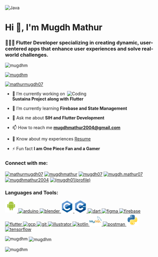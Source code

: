 <img align="centre" alt="Java" width="50" style="padding-right:20x;padding-top:20px"  src="https://slackmojis.com/emojis/68439-luffy-ohy/download"/><h1 align="Left">Hi 👋, I'm Mugdh Mathur</h1>
<h3 align="left">👨🏼‍💻 Flutter Developer specializing in creating dynamic, user-centered apps that enhance user experiences and solve real-world challenges.</h3>


<p align="left"> <img src="https://komarev.com/ghpvc/?username=mugdhm&label=Profile%20views&color=0e75b6&style=flat" alt="mugdhm" /> </p>

<p align="left"> <a href="https://github.com/ryo-ma/github-profile-trophy"><img src="https://github-profile-trophy.vercel.app/?username=mugdhm&theme=tokyonight" alt="mugdhm" /></a> </p>

<p align="left"> <a href="https://twitter.com/mathurmugdh07" target="blank"><img src="https://img.shields.io/twitter/follow/mathurmugdh07?logo=twitter&style=for-the-badge" alt="mathurmugdh07" /></a> </p>
<div>
  <img align="right" alt="Coding" width="300" src="https://media.giphy.com/media/v1.Y2lkPTc5MGI3NjExZDhldDhpY29lYjZ3eXJzYTlnM3E5ODdqbmRsZ2E3cjR4cTZramhxZCZlcD12MV9pbnRlcm5hbF9naWZfYnlfaWQmY3Q9Zw/qgQUggAC3Pfv687qPC/giphy.gif">


- 🔭 I’m currently working on **Sustaina Project along with Flutter**

- 🌱 I’m currently learning **Firebase and State Management**

- 💬 Ask me about **SIH and Flutter Development**

- 📫 How to reach me **mugdhmathur2004@gmail.com**

- 📄 Know about my experiences [Resume](https://drive.google.com/file/d/1ZinHQUe9IZXpXqjuTwv7x6QgIC46jLZp/view?usp=sharing)

- ⚡ Fun fact **I am One Piece Fan and a Gamer**

<h3 align="left">Connect with me:</h3>
<p align="left">
<a href="https://twitter.com/mathurmugdh07" target="blank"><img align="center" src="https://raw.githubusercontent.com/rahuldkjain/github-profile-readme-generator/master/src/images/icons/Social/twitter.svg" alt="mathurmugdh07" height="30" width="40" /></a>
<a href="https://linkedin.com/in/mugdhmathur" target="blank"><img align="center" src="https://raw.githubusercontent.com/rahuldkjain/github-profile-readme-generator/master/src/images/icons/Social/linked-in-alt.svg" alt="mugdhmathur" height="30" width="40" /></a>
<a href="https://stackoverflow.com/users/mugdh07" target="blank"><img align="center" src="https://raw.githubusercontent.com/rahuldkjain/github-profile-readme-generator/master/src/images/icons/Social/stack-overflow.svg" alt="mugdh07" height="30" width="40" /></a>
<a href="https://instagram.com/mugdh.mathur07" target="blank"><img align="center" src="https://raw.githubusercontent.com/rahuldkjain/github-profile-readme-generator/master/src/images/icons/Social/instagram.svg" alt="mugdh.mathur07" height="30" width="40" /></a>
<a href="https://www.hackerrank.com/mugdhmathur2004" target="blank"><img align="center" src="https://raw.githubusercontent.com/rahuldkjain/github-profile-readme-generator/master/src/images/icons/Social/hackerrank.svg" alt="mugdhmathur2004" height="30" width="40" /></a>
<a href="https://auth.geeksforgeeks.org/user/(mugdh01/profile)" target="blank"><img align="center" src="https://raw.githubusercontent.com/rahuldkjain/github-profile-readme-generator/master/src/images/icons/Social/geeks-for-geeks.svg" alt="(mugdh01/profile)" height="30" width="40" /></a>
</p>

<h3 align="left">Languages and Tools:</h3>
<p align="left"> <a href="https://developer.android.com" target="_blank" rel="noreferrer"> <img src="https://raw.githubusercontent.com/devicons/devicon/master/icons/android/android-original-wordmark.svg" alt="android" width="40" height="40"/> </a> <a href="https://www.arduino.cc/" target="_blank" rel="noreferrer"> <img src="https://cdn.worldvectorlogo.com/logos/arduino-1.svg" alt="arduino" width="40" height="40"/> </a> <a href="https://www.blender.org/" target="_blank" rel="noreferrer"> <img src="https://download.blender.org/branding/community/blender_community_badge_white.svg" alt="blender" width="40" height="40"/> </a> <a href="https://www.cprogramming.com/" target="_blank" rel="noreferrer"> <img src="https://raw.githubusercontent.com/devicons/devicon/master/icons/c/c-original.svg" alt="c" width="40" height="40"/> </a> <a href="https://www.w3schools.com/cpp/" target="_blank" rel="noreferrer"> <img src="https://raw.githubusercontent.com/devicons/devicon/master/icons/cplusplus/cplusplus-original.svg" alt="cplusplus" width="40" height="40"/> </a> <a href="https://dart.dev" target="_blank" rel="noreferrer"> <img src="https://www.vectorlogo.zone/logos/dartlang/dartlang-icon.svg" alt="dart" width="40" height="40"/> </a> <a href="https://www.figma.com/" target="_blank" rel="noreferrer"> <img src="https://www.vectorlogo.zone/logos/figma/figma-icon.svg" alt="figma" width="40" height="40"/> </a> <a href="https://firebase.google.com/" target="_blank" rel="noreferrer"> <img src="https://www.vectorlogo.zone/logos/firebase/firebase-icon.svg" alt="firebase" width="40" height="40"/> </a> <a href="https://flutter.dev" target="_blank" rel="noreferrer"> <img src="https://www.vectorlogo.zone/logos/flutterio/flutterio-icon.svg" alt="flutter" width="40" height="40"/> </a> <a href="https://cloud.google.com" target="_blank" rel="noreferrer"> <img src="https://www.vectorlogo.zone/logos/google_cloud/google_cloud-icon.svg" alt="gcp" width="40" height="40"/> </a> <a href="https://git-scm.com/" target="_blank" rel="noreferrer"> <img src="https://www.vectorlogo.zone/logos/git-scm/git-scm-icon.svg" alt="git" width="40" height="40"/> </a> <a href="https://www.adobe.com/in/products/illustrator.html" target="_blank" rel="noreferrer"> <img src="https://www.vectorlogo.zone/logos/adobe_illustrator/adobe_illustrator-icon.svg" alt="illustrator" width="40" height="40"/> </a> <a href="https://kotlinlang.org" target="_blank" rel="noreferrer"> <img src="https://www.vectorlogo.zone/logos/kotlinlang/kotlinlang-icon.svg" alt="kotlin" width="40" height="40"/> </a> <a href="https://www.mysql.com/" target="_blank" rel="noreferrer"> <img src="https://raw.githubusercontent.com/devicons/devicon/master/icons/mysql/mysql-original-wordmark.svg" alt="mysql" width="40" height="40"/> </a> <a href="https://postman.com" target="_blank" rel="noreferrer"> <img src="https://www.vectorlogo.zone/logos/getpostman/getpostman-icon.svg" alt="postman" width="40" height="40"/> </a> <a href="https://www.python.org" target="_blank" rel="noreferrer"> <img src="https://raw.githubusercontent.com/devicons/devicon/master/icons/python/python-original.svg" alt="python" width="40" height="40"/> </a> <a href="https://www.tensorflow.org" target="_blank" rel="noreferrer"> <img src="https://www.vectorlogo.zone/logos/tensorflow/tensorflow-icon.svg" alt="tensorflow" width="40" height="40"/> </a> </p>

<p><img align="left" src="https://github-readme-stats.vercel.app/api/top-langs?username=mugdhm&show_icons=true&locale=en&layout=compact&theme=tokyonight" alt="mugdhm" /></p>

<p>&nbsp;<img align="center" src="https://github-readme-stats.vercel.app/api?username=mugdhm&show_icons=true&locale=en&theme=tokyonight" alt="mugdhm" /></p>

<p><img align="center" src="https://github-readme-streak-stats.herokuapp.com/?user=mugdhm&theme=tokyonight" alt="mugdhm" /></p>

